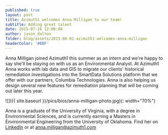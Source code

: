 ```yaml
---
published: true
layout: post
title: Azimuth1 welcomes Anna Milligan to our team!
subtitle: Adding great talent
date: 2015-07-16 12:00:00
author: jason_dalton
folder: blog/assets/2015-06-02-azimuth1-welcomes-anna-milligan
headerColor: '#BBF'
---
```

 
Anna Milligan joined Azimuth1 this summer as an intern and we're happy to say she'll be staying on with us as an Environmental Analyst. <!--more --> At Azimuth1 Anna works with lab data and GIS to migrate our clients' historical remediation investigations into the SmartData Solutions platform that we offer with our partners, Columbia Technologies.  Anna is also helping us design several new features for remediation planning that will be coming out later this year.  


![]({{ site.baseurl }}/pics/bios/anna-milligan-photo.jpg){: width="70%"}

Anna is a graduate of the University of Virginia, with a degree in Environmental Sciences, and is currently earning a Masters in Environmental Engineering from the University of Oklahoma.  Find her on [LinkedIn](https://www.linkedin.com/pub/anna-milligan/99/865/5ab) or at [anna.milligan@azimuth1.com](mailto:anna.milligan@azimuth1.com)